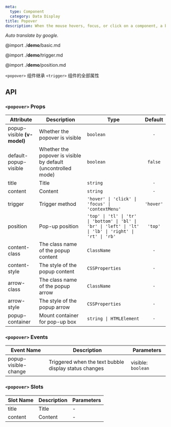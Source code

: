 ```yaml
meta:
  type: Component
  category: Data Display
title: Popover
description: When the mouse hovers, focus, or click on a component, a bubble-like card floating layer will pop up. You can manipulate the elements on the card.
```

*Auto translate by google.*

@import ./__demo__/basic.md

@import ./__demo__/trigger.md

@import ./__demo__/position.md

`<popover>` 组件继承 `<trigger>` 组件的全部属性

## API


### `<popover>` Props

|Attribute|Description|Type|Default|
|---|---|---|:---:|
|popup-visible **(v-model)**|Whether the popover is visible|`boolean`|`-`|
|default-popup-visible|Whether the popover is visible by default (uncontrolled mode)|`boolean`|`false`|
|title|Title|`string`|`-`|
|content|Content|`string`|`-`|
|trigger|Trigger method|`'hover' \| 'click' \| 'focus' \| 'contextMenu'`|`'hover'`|
|position|Pop-up position|`'top' \| 'tl' \| 'tr' \| 'bottom' \| 'bl' \| 'br' \| 'left' \| 'lt' \| 'lb' \| 'right' \| 'rt' \| 'rb'`|`'top'`|
|content-class|The class name of the popup content|`ClassName`|`-`|
|content-style|The style of the popup content|`CSSProperties`|`-`|
|arrow-class|The class name of the popup arrow|`ClassName`|`-`|
|arrow-style|The style of the popup arrow|`CSSProperties`|`-`|
|popup-container|Mount container for pop-up box|`string \| HTMLElement`|`-`|
### `<popover>` Events

|Event Name|Description|Parameters|
|---|---|---|
|popup-visible-change|Triggered when the text bubble display status changes|visible: `boolean`|
### `<popover>` Slots

|Slot Name|Description|Parameters|
|---|---|---|
|title|Title|-|
|content|Content|-|


